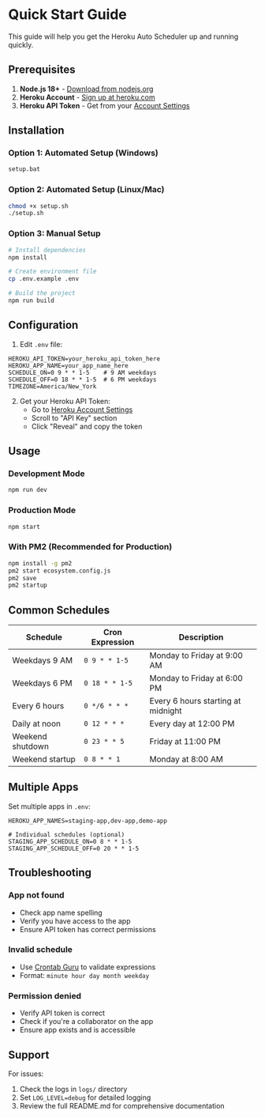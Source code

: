 # Quick Start Guide

This guide will help you get the Heroku Auto Scheduler up and running quickly.

## Prerequisites

1. **Node.js 18+** - [Download from nodejs.org](https://nodejs.org/)
2. **Heroku Account** - [Sign up at heroku.com](https://heroku.com/)
3. **Heroku API Token** - Get from your [Account Settings](https://dashboard.heroku.com/account)

## Installation

### Option 1: Automated Setup (Windows)
```cmd
setup.bat
```

### Option 2: Automated Setup (Linux/Mac)
```bash
chmod +x setup.sh
./setup.sh
```

### Option 3: Manual Setup
```bash
# Install dependencies
npm install

# Create environment file
cp .env.example .env

# Build the project
npm run build
```

## Configuration

1. Edit `.env` file:
```env
HEROKU_API_TOKEN=your_heroku_api_token_here
HEROKU_APP_NAME=your_app_name_here
SCHEDULE_ON=0 9 * * 1-5    # 9 AM weekdays
SCHEDULE_OFF=0 18 * * 1-5  # 6 PM weekdays
TIMEZONE=America/New_York
```

2. Get your Heroku API Token:
   - Go to [Heroku Account Settings](https://dashboard.heroku.com/account)
   - Scroll to "API Key" section
   - Click "Reveal" and copy the token

## Usage

### Development Mode
```bash
npm run dev
```

### Production Mode
```bash
npm start
```

### With PM2 (Recommended for Production)
```bash
npm install -g pm2
pm2 start ecosystem.config.js
pm2 save
pm2 startup
```

## Common Schedules

| Schedule | Cron Expression | Description |
|----------|----------------|-------------|
| Weekdays 9 AM | `0 9 * * 1-5` | Monday to Friday at 9:00 AM |
| Weekdays 6 PM | `0 18 * * 1-5` | Monday to Friday at 6:00 PM |
| Every 6 hours | `0 */6 * * *` | Every 6 hours starting at midnight |
| Daily at noon | `0 12 * * *` | Every day at 12:00 PM |
| Weekend shutdown | `0 23 * * 5` | Friday at 11:00 PM |
| Weekend startup | `0 8 * * 1` | Monday at 8:00 AM |

## Multiple Apps

Set multiple apps in `.env`:
```env
HEROKU_APP_NAMES=staging-app,dev-app,demo-app

# Individual schedules (optional)
STAGING_APP_SCHEDULE_ON=0 8 * * 1-5
STAGING_APP_SCHEDULE_OFF=0 20 * * 1-5
```

## Troubleshooting

### App not found
- Check app name spelling
- Verify you have access to the app
- Ensure API token has correct permissions

### Invalid schedule
- Use [Crontab Guru](https://crontab.guru/) to validate expressions
- Format: `minute hour day month weekday`

### Permission denied
- Verify API token is correct
- Check if you're a collaborator on the app
- Ensure app exists and is accessible

## Support

For issues:
1. Check the logs in `logs/` directory
2. Set `LOG_LEVEL=debug` for detailed logging
3. Review the full README.md for comprehensive documentation
